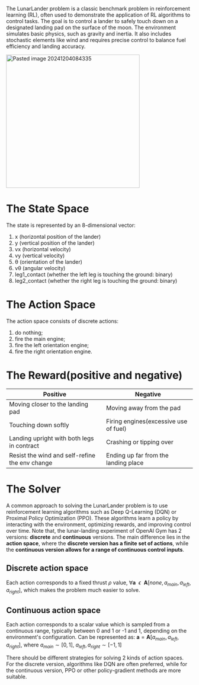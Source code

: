 
The LunarLander problem is a classic benchmark problem in reinforcement learning (RL), often used to demonstrate the application of RL algorithms to control tasks.
The goal is to control a lander to safely touch down on a designated landing pad on the surface of the moon. The environment simulates basic physics, such as gravity and inertia. It also includes stochastic elements like wind and requires precise control to balance fuel efficiency and landing accuracy.

<img width="360" alt="Pasted image 20241204084335" src="https://github.com/user-attachments/assets/317590d0-1429-4fae-97d3-988199344b90">

# The State Space 
The state is represented by an 8-dimensional vector:
1. x (horizontal position of the lander)
2.	y (vertical position of the lander)
3.	vx (horizontal velocity)
4.	vy (vertical velocity)
5.	θ (orientation of the lander)
6.	vθ (angular velocity)
7.	leg1_contact (whether the left leg is touching the ground: binary)
8.	leg2_contact (whether the right leg is touching the ground: binary)

# The Action Space
 The action space consists of discrete actions: 
 1. do nothing;
 2. fire the main engine;
 3. fire the left orientation engine;
 4. fire the right orientation engine.

# The Reward(positive and negative)

| <center>Positive</center>                      | <center>Negative</center>             |
| ---------------------------------------------- | ------------------------------------- |
| Moving closer to the landing pad               | Moving away from the pad              |
| Touching down softly                           | Firing engines(excessive use of fuel) |
| Landing upright with both legs in contract     | Crashing or tipping over              |
| Resist the wind and self-refine the env change | Ending up far from the landing place  |

# The Solver
A common approach to solving the LunarLander problem is to use reinforcement learning algorithms such as Deep Q-Learning (DQN) or Proximal Policy Optimization (PPO). These algorithms learn a policy by interacting with the environment, optimizing rewards, and improving control over time.
Note that, the lunar-landing experiment of OpenAI Gym has 2 versions: **discrete** and **continuous** versions.  The main difference lies in the **action space**, where the **discrete version has a finite set of actions**, while the **continuous version allows for a range of continuous control inputs**.
## Discrete action space
Each action corresponds to a fixed thrust $\rho$ value, $\forall \mathbf{a} \ \ \epsilon \ \ \mathbf{A}[none, a_{main}, a_{left}, a_{right}]$,  which makes the problem much easier to solve.
## Continuous action space
Each action corresponds to a scalar value which is sampled from a continuous range, typically between 0 and 1 or -1 and 1, depending on the environment's configuration. Can be represented as: 
$\mathbf{a} = \mathbf{A}[a_{main}, a_{left}, a_{right}]$, where $a_{main} \sim [0, 1]$, $a_{left}, a_{right} \sim [-1, 1]$

There should be different strategies for solving 2 kinds of action spaces.  For the discrete version, algorithms like DQN are often preferred, while for the continuous version, PPO or other policy-gradient methods are more suitable. 
